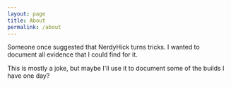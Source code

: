 ```yaml
---
layout: page
title: About
permalink: /about
---
```


<div class="row justify-content-between">
<div class="col-md-8 pr-5">
Someone once suggested that NerdyHick turns tricks.  I wanted to document all evidence that I could find for it.

This is mostly a joke, but maybe I'll use it to document some of the builds I have one day?
</div>
</div>
